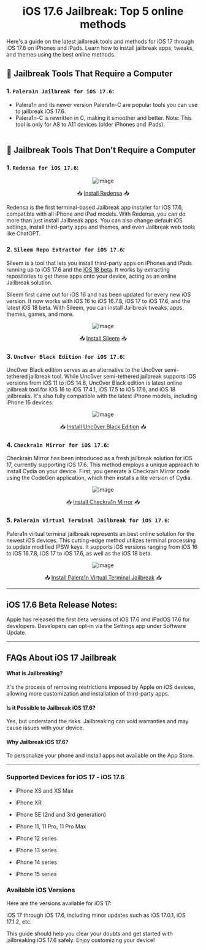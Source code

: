 <div align="center">

# iOS 17.6 Jailbreak: Top 5 online methods

</div>


Here's a guide on the latest jailbreak tools and methods for iOS 17 through iOS 17.6 on iPhones and iPads. Learn how to install jailbreak apps, tweaks, and themes using the best online methods.

##  🌟 Jailbreak Tools That Require a Computer

### 1. `Palera1n Jailbreak for iOS 17.6`:

- Palera1n and its newer version Palera1n-C are popular tools you can use to jailbreak iOS 17.6.
- Palera1n-C is rewritten in C, making it smoother and better.
Note: This tool is only for A8 to A11 devices (older iPhones and iPads).<br><br>


## 🌟 Jailbreak Tools That Don’t Require a Computer

### 1. `Redensa for iOS 17.6`:

<div align="center">

![image](https://github.com/Future-Jailbreak/ios-17-6-jailbreak/assets/172568410/6ad347aa-ac2b-4bd6-b085-a09e8c6743b0)

📥 <a href="https://xookz.com/redansa/#redensa-btn">Install Redensa</a> 📥

</div>

Redensa is the first terminal-based Jailbreak app installer for iOS 17.6, compatible with all iPhone and iPad models. With Redensa, you can do more than just install Jailbreak apps. You can also change default iOS settings, install third-party apps and themes, and even Jailbreak web tools like ChatGPT.

### 2. `Sileem Repo Extractor for iOS 17.6`:

Sileem is a tool that lets you install third-party apps on iPhones and iPads running up to iOS 17.6 and the <a href="https://github.com/Future-Jailbreak/iOS18">iOS 18 beta</a>. It works by extracting repositories to get these apps onto your device, acting as an online Jailbreak solution.

Sileem first came out for iOS 16 and has been updated for every new iOS version. It now works with iOS 16 to iOS 16.7.8, iOS 17 to iOS 17.6, and the latest iOS 18 beta. With Sileem, you can install Jailbreak tweaks, apps, themes, games, and more.

<div align="center">

![image](https://github.com/Future-Jailbreak/ios-17-6-jailbreak/assets/172568410/487ee748-644c-4346-8529-44326165e245)

📥 <a href="https://xookz.com/sileem/#btn">Install Sileem</a> 📥

</div>

### 3. `Unc0ver Black Edition for iOS 17.6`:

Unc0ver Black edition serves as an alternative to the Unc0ver semi-tethered jailbreak tool. While Unc0ver semi-tethered jailbreak supports iOS versions from iOS 11 to iOS 14.8, Unc0ver Black edition is latest online jailbreak tool for iOS 16 to iOS 17.4.1, iOS 17.5 to iOS 17.6, and iOS 18 jailbreaks. It's also fully compatible with the latest iPhone models, including iPhone 15 devices.

<div align="center">

![image](https://github.com/Future-Jailbreak/ios-17-6-jailbreak/assets/172568410/993ecfdb-56d4-458b-aba8-feda452e1274)

📥 <a href="https://xookz.com/uncover-black-edition/#btn">Install Unc0ver Black Edition</a> 📥

</div>

### 4. `Checkra1n Mirror for iOS 17.6`:

Checkrain Mirror has been introduced as a fresh jailbreak solution for iOS 17, currently supporting iOS 17.6. This method employs a unique approach to install Cydia on your device. First, you generate a Checkrain Mirror code using the CodeGen application, which then installs a lite version of Cydia.

<div align="center">

![image](https://github.com/Future-Jailbreak/ios-17-6-jailbreak/assets/172568410/ec52df1d-be35-41ea-a6a6-84ae2fea9971)

📥 <a href="https://pangu8.com/checkrain-mirror-guide/">Install Checkra1n Mirror</a> 📥

</div>

### 5. `Palera1n Virtual Terminal Jailbreak for iOS 17.6`:

Palera1n virtual terminal jailbreak represents an best online solution for the newest iOS devices. This cutting-edge method utilizes terminal processing to update modified IPSW keys. It supports iOS versions ranging from iOS 16 to iOS 16.7.8, iOS 17 to iOS 17.6, as well as the iOS 18 beta.

<div align="center">

![image](https://github.com/Future-Jailbreak/ios-17-6-jailbreak/assets/172568410/4c03dded-9035-4a10-b8b2-255b3878d678)

📥 <a href="https://xookz.com/palerain-jailbreak/#palera1nvirtual">Install Palera1n Virtual Terminal Jailbreak</a> 📥

</div>

<hr>

## iOS 17.6 Beta Release Notes:
Apple has released the first beta versions of iOS 17.6 and iPadOS 17.6 for developers.
Developers can opt-in via the Settings app under Software Update.

<hr>

## FAQs About iOS 17 Jailbreak

#### What is Jailbreaking?

It's the process of removing restrictions imposed by Apple on iOS devices, allowing more customization and installation of third-party apps.

#### Is it Possible to Jailbreak iOS 17.6?

Yes, but understand the risks. Jailbreaking can void warranties and may cause issues with your device.

#### Why Jailbreak iOS 17.6?

To personalize your phone and install apps not available on the App Store.

<hr>

### Supported Devices for iOS 17 - iOS 17.6

- iPhone XS and XS Max

- iPhone XR

- iPhone SE (2nd and 3rd generation)

- iPhone 11, 11 Pro, 11 Pro Max

- iPhone 12 series

- iPhone 13 series

- iPhone 14 series

- iPhone 15 series

### Available iOS Versions

Here are the versions available for iOS 17:

iOS 17 through iOS 17.6, including minor updates such as iOS 17.0.1, iOS 17.1.2, etc.

This guide should help you clear your doubts and get started with jailbreaking iOS 17.6 safely. Enjoy customizing your device!
